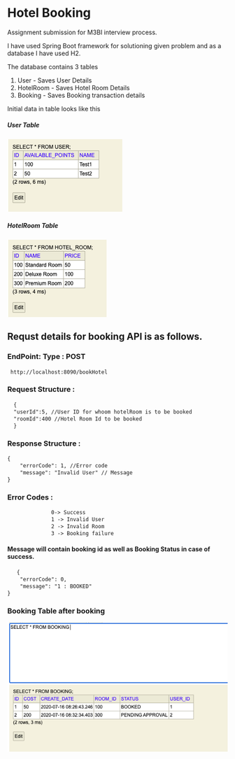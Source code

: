 # Hotel Booking
Assignment submission for M3BI interview process.

I have used Spring Boot framework for solutioning given problem and as a database I have used H2.

The database contains 3 tables 
 1. User - Saves User Details
 2. HotelRoom - Saves Hotel Room Details
 3. Booking - Saves Booking transaction details
  
Initial data in table looks like this
##### User Table

<img alt="User" src="https://raw.githubusercontent.com/omkarswami/hotelbooking/master/screenshots/User.png">

##### HotelRoom Table
<img alt="HotelRoom" src="https://raw.githubusercontent.com/omkarswami/hotelbooking/master/screenshots/Hotelroom.png">



## Requst details for booking API is as follows.
### EndPoint: Type : POST
```
 http://localhost:8090/bookHotel
```
### Request Structure : 
```
  {
  "userId":5, //User ID for whoom hotelRoom is to be booked
  "roomId":400 //Hotel Room Id to be booked
  }
```
### Response Structure :
```
{
    "errorCode": 1, //Error code
    "message": "Invalid User" // Message
}
```
### Error Codes :
```
              0-> Success
              1 -> Invalid User
              2 -> Invalid Room
              3 -> Booking failure
```          
#### Message will contain booking id as well as Booking Status in case of success. 
```
   {
    "errorCode": 0,
    "message": "1 : BOOKED"
} 
```
### Booking Table after booking

<img alt="Booking After" src="https://raw.githubusercontent.com/omkarswami/hotelbooking/master/screenshots/Booking_after.png">

